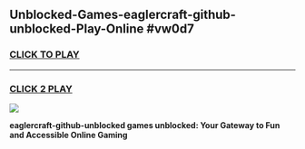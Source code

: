 
## Unblocked-Games-eaglercraft-github-unblocked-Play-Online #vw0d7
<h3>
<a href="https://news.freeplayer.one?title=eaglercraft-github-unblocked&ref=3">CLICK TO PLAY</a></h3>
<hr>

<h3>
<a href="https://news.freeplayer.one?title=eaglercraft-github-unblocked&ref=3">CLICK 2 PLAY</a>
  
</h3>

<a href="https://news.freeplayer.one?title=eaglercraft-github-unblocked&ref=3"><img src="https://clearcache.store/games.png"></a>


**eaglercraft-github-unblocked games unblocked: Your Gateway to Fun and Accessible Online Gaming**

